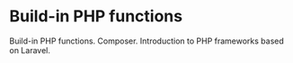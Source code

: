 # Build-in PHP functions

Build-in PHP functions. Composer. Introduction to PHP frameworks based on Laravel.

